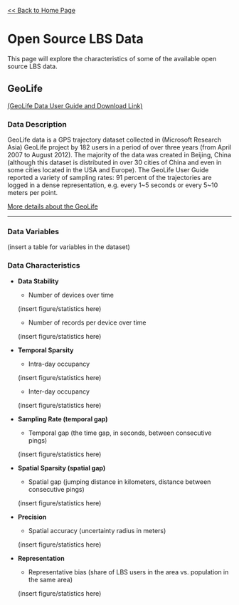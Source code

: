 
[<< Back to Home Page](README.md)

# Open Source LBS Data
This page will explore the characteristics of some of the available open source LBS data.

## GeoLife

[(GeoLife Data User Guide and Download Link)](https://www.microsoft.com/en-us/research/publication/geolife-gps-trajectory-dataset-user-guide/?msockid=0f4995297f3a650f12fc80447e91644b)

### Data Description
GeoLife data is a GPS trajectory dataset collected in (Microsoft Research Asia) GeoLife project by 182 users in a period of over three years (from April 2007 to August 2012). The majority of the data was created in Beijing, China (although this dataset is distributed in over 30 cities of China and even in some cities located in the USA and Europe). The GeoLife User Guide reported a variety of sampling rates: 91 percent of the trajectories are logged in a dense representation, e.g. every 1~5 seconds or every 5~10 meters per point.

[More details about the GeoLife](https://github.com/bigdata4mobility/bigdata4mobility.github.io/blob/YTZ/path/to/datapage.md) 

---

### Data Variables

(insert a table for variables in the dataset)

### Data Characteristics

- **Data Stability**
    - Number of devices over time

    (insert figure/statistics here)

    - Number of records per device over time

    (insert figure/statistics here)

- **Temporal Sparsity**
    - Intra-day occupancy

    (insert figure/statistics here)

    - Inter-day occupancy

    (insert figure/statistics here)

- **Sampling Rate (temporal gap)**
    - Temporal gap (the time gap, in seconds, between consecutive pings) 

    (insert figure/statistics here)

- **Spatial Sparsity (spatial gap)**
    - Spatial gap (jumping distance in kilometers, distance between consecutive pings)

    (insert figure/statistics here)

- **Precision**
    - Spatial accuracy (uncertainty radius in meters)

    (insert figure/statistics here)

- **Representation**
    - Representative bias (share of LBS users in the area vs. population in the same area)

    (insert figure/statistics here)



